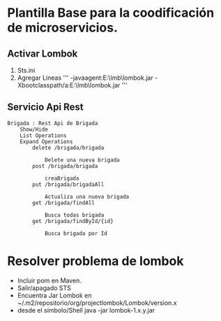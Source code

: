 # Plantilla Base para la coodificación de microservicios.

## Activar Lombok

1. Sts.ini
2. Agregar Lineas
'''
	-javaagent:E:\lmb\lombok.jar
	-Xbootclasspath/a:E:\lmb\lombok.jar
'''

## Servicio Api Rest



    Brigada : Rest Api de Brigada
        Show/Hide
        List Operations
        Expand Operations
            delete /brigada/brigada

                Delete una nueva brigada
            post /brigada/brigada

                creaBrigada
            put /brigada/brigadaAll

                Actualiza una nueva brigada
            get /brigada/findAll

                Busca todas brigada
            get /brigada/findById/{id}

                Busca brigada por Id

###



# Resolver problema de lombok

* Incluir pom en Maven.
* Salir/apagado STS
* Encuentra Jar Lombok en ~/.m2/repositorio/org/projectlombok/Lombok/version.x
* desde el símbolo/Shell java -jar lombok-1.x.y.jar 